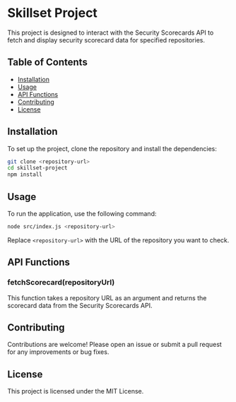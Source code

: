 # Skillset Project

This project is designed to interact with the Security Scorecards API to fetch and display security scorecard data for specified repositories.

## Table of Contents

- [Installation](#installation)
- [Usage](#usage)
- [API Functions](#api-functions)
- [Contributing](#contributing)
- [License](#license)

## Installation

To set up the project, clone the repository and install the dependencies:

```bash
git clone <repository-url>
cd skillset-project
npm install
```

## Usage

To run the application, use the following command:

```bash
node src/index.js <repository-url>
```

Replace `<repository-url>` with the URL of the repository you want to check.

## API Functions

### fetchScorecard(repositoryUrl)

This function takes a repository URL as an argument and returns the scorecard data from the Security Scorecards API.

## Contributing

Contributions are welcome! Please open an issue or submit a pull request for any improvements or bug fixes.

## License

This project is licensed under the MIT License.